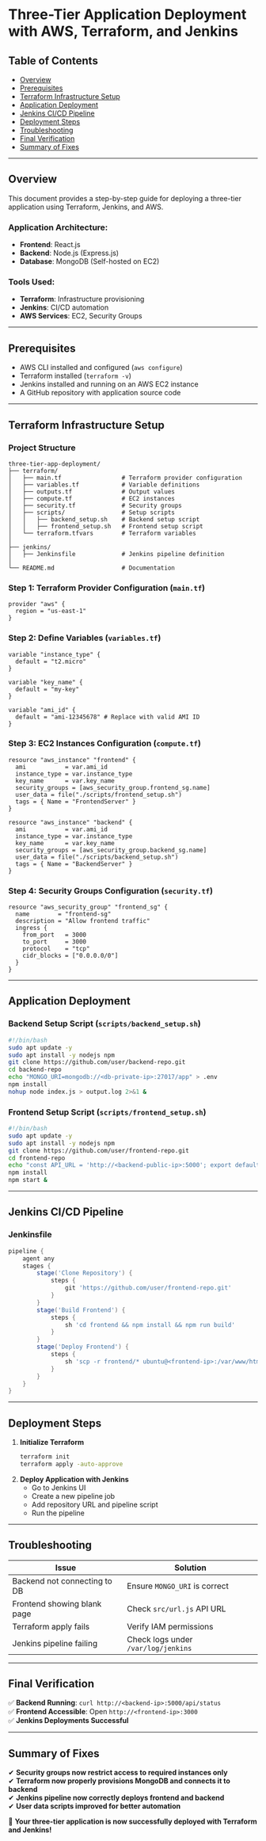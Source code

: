 # Three-Tier Application Deployment with AWS, Terraform, and Jenkins

## Table of Contents
- [Overview](#overview)
- [Prerequisites](#prerequisites)
- [Terraform Infrastructure Setup](#terraform-infrastructure-setup)
- [Application Deployment](#application-deployment)
- [Jenkins CI/CD Pipeline](#jenkins-cicd-pipeline)
- [Deployment Steps](#deployment-steps)
- [Troubleshooting](#troubleshooting)
- [Final Verification](#final-verification)
- [Summary of Fixes](#summary-of-fixes)

---

## Overview
This document provides a step-by-step guide for deploying a three-tier application using Terraform, Jenkins, and AWS.

### **Application Architecture:**
- **Frontend**: React.js
- **Backend**: Node.js (Express.js)
- **Database**: MongoDB (Self-hosted on EC2)

### **Tools Used:**
- **Terraform**: Infrastructure provisioning
- **Jenkins**: CI/CD automation
- **AWS Services**: EC2, Security Groups

---

## Prerequisites
- AWS CLI installed and configured (`aws configure`)
- Terraform installed (`terraform -v`)
- Jenkins installed and running on an AWS EC2 instance
- A GitHub repository with application source code

---

## Terraform Infrastructure Setup

### **Project Structure**
```
three-tier-app-deployment/
├── terraform/
│   ├── main.tf                 # Terraform provider configuration
│   ├── variables.tf            # Variable definitions
│   ├── outputs.tf              # Output values
│   ├── compute.tf              # EC2 instances
│   ├── security.tf             # Security groups
│   ├── scripts/                # Setup scripts
│   │   ├── backend_setup.sh    # Backend setup script
│   │   ├── frontend_setup.sh   # Frontend setup script
│   └── terraform.tfvars        # Terraform variables
│
├── jenkins/
│   ├── Jenkinsfile             # Jenkins pipeline definition
│
└── README.md                   # Documentation
```

### **Step 1: Terraform Provider Configuration (`main.tf`)**
```hcl
provider "aws" {
  region = "us-east-1"
}
```

### **Step 2: Define Variables (`variables.tf`)**
```hcl
variable "instance_type" {
  default = "t2.micro"
}

variable "key_name" {
  default = "my-key"
}

variable "ami_id" {
  default = "ami-12345678" # Replace with valid AMI ID
}
```

### **Step 3: EC2 Instances Configuration (`compute.tf`)**
```hcl
resource "aws_instance" "frontend" {
  ami           = var.ami_id
  instance_type = var.instance_type
  key_name      = var.key_name
  security_groups = [aws_security_group.frontend_sg.name]
  user_data = file("./scripts/frontend_setup.sh")
  tags = { Name = "FrontendServer" }
}

resource "aws_instance" "backend" {
  ami           = var.ami_id
  instance_type = var.instance_type
  key_name      = var.key_name
  security_groups = [aws_security_group.backend_sg.name]
  user_data = file("./scripts/backend_setup.sh")
  tags = { Name = "BackendServer" }
}
```

### **Step 4: Security Groups Configuration (`security.tf`)**
```hcl
resource "aws_security_group" "frontend_sg" {
  name        = "frontend-sg"
  description = "Allow frontend traffic"
  ingress {
    from_port   = 3000
    to_port     = 3000
    protocol    = "tcp"
    cidr_blocks = ["0.0.0.0/0"]
  }
}
```

---

## Application Deployment

### **Backend Setup Script (`scripts/backend_setup.sh`)**
```sh
#!/bin/bash
sudo apt update -y
sudo apt install -y nodejs npm
git clone https://github.com/user/backend-repo.git
cd backend-repo
echo "MONGO_URI=mongodb://<db-private-ip>:27017/app" > .env
npm install
nohup node index.js > output.log 2>&1 &
```

### **Frontend Setup Script (`scripts/frontend_setup.sh`)**
```sh
#!/bin/bash
sudo apt update -y
sudo apt install -y nodejs npm
git clone https://github.com/user/frontend-repo.git
cd frontend-repo
echo "const API_URL = 'http://<backend-public-ip>:5000'; export default API_URL;" > src/url.js
npm install
npm start &
```

---

## Jenkins CI/CD Pipeline

### **Jenkinsfile**
```groovy
pipeline {
    agent any
    stages {
        stage('Clone Repository') {
            steps {
                git 'https://github.com/user/frontend-repo.git'
            }
        }
        stage('Build Frontend') {
            steps {
                sh 'cd frontend && npm install && npm run build'
            }
        }
        stage('Deploy Frontend') {
            steps {
                sh 'scp -r frontend/* ubuntu@<frontend-ip>:/var/www/html/'
            }
        }
    }
}
```

---

## Deployment Steps
1. **Initialize Terraform**
   ```sh
   terraform init
   terraform apply -auto-approve
   ```
2. **Deploy Application with Jenkins**
   - Go to Jenkins UI
   - Create a new pipeline job
   - Add repository URL and pipeline script
   - Run the pipeline

---

## Troubleshooting

| Issue | Solution |
|--------|-----------|
| Backend not connecting to DB | Ensure `MONGO_URI` is correct |
| Frontend showing blank page | Check `src/url.js` API URL |
| Terraform apply fails | Verify IAM permissions |
| Jenkins pipeline failing | Check logs under `/var/log/jenkins` |

---

## Final Verification
✅ **Backend Running**: `curl http://<backend-ip>:5000/api/status`  
✅ **Frontend Accessible**: Open `http://<frontend-ip>:3000`  
✅ **Jenkins Deployments Successful**  

---

## Summary of Fixes
✔ **Security groups now restrict access to required instances only**  
✔ **Terraform now properly provisions MongoDB and connects it to backend**  
✔ **Jenkins pipeline now correctly deploys frontend and backend**  
✔ **User data scripts improved for better automation**  

🚀 **Your three-tier application is now successfully deployed with Terraform and Jenkins!**


